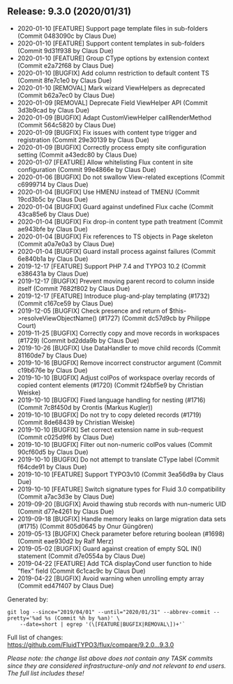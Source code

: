 ## Release: 9.3.0 (2020/01/31)

* 2020-01-10 [FEATURE] Support page template files in sub-folders (Commit 0483090c by Claus Due)
* 2020-01-10 [FEATURE] Support content templates in sub-folders (Commit 9d31f938 by Claus Due)
* 2020-01-10 [FEATURE] Group CType options by extension context (Commit e2a72f68 by Claus Due)
* 2020-01-10 [BUGFIX] Add column restriction to default content TS (Commit 8fe7c1e0 by Claus Due)
* 2020-01-10 [REMOVAL] Mark wizard ViewHelpers as deprecated (Commit b62a7ec0 by Claus Due)
* 2020-01-09 [REMOVAL] Deprecate Field ViewHelper API (Commit 3d3b9cad by Claus Due)
* 2020-01-09 [BUGFIX] Adapt CustomViewHelper callRenderMethod (Commit 564c5820 by Claus Due)
* 2020-01-09 [BUGFIX] Fix issues with content type trigger and registration (Commit 29e30139 by Claus Due)
* 2020-01-09 [BUGFIX] Correctly process empty site configuration setting (Commit a43edc80 by Claus Due)
* 2020-01-07 [FEATURE] Allow whitelisting Flux content in site configuration (Commit 99e4866e by Claus Due)
* 2020-01-06 [BUGFIX] Do not swallow View-related exceptions (Commit c6999714 by Claus Due)
* 2020-01-04 [BUGFIX] Use HMENU instead of TMENU (Commit 19cd3b5c by Claus Due)
* 2020-01-04 [BUGFIX] Guard against undefined Flux cache (Commit 43ca85e6 by Claus Due)
* 2020-01-04 [BUGFIX] Fix drop-in content type path treatment (Commit ae943bfe by Claus Due)
* 2020-01-04 [BUGFIX] Fix references to TS objects in Page skeleton (Commit a0a7e0a3 by Claus Due)
* 2020-01-04 [BUGFIX] Guard install process against failures (Commit 6e840b1a by Claus Due)
* 2019-12-17 [FEATURE] Support PHP 7.4 and TYPO3 10.2 (Commit e386431a by Claus Due)
* 2019-12-17 [BUGFIX] Prevent moving parent record to column inside itself (Commit 7682f802 by Claus Due)
* 2019-12-17 [FEATURE] Introduce plug-and-play templating (#1732) (Commit c167ce59 by Claus Due)
* 2019-12-05 [BUGFIX] Check presence and return of $this->resolveViewObjectName() (#1727) (Commit dc57d9cb by Philippe Court)
* 2019-11-25 [BUGFIX] Correctly copy and move records in workspaces (#1729) (Commit bd2dda9b by Claus Due)
* 2019-10-26 [BUGFIX] Use DataHandler to move child records (Commit 81160de7 by Claus Due)
* 2019-10-16 [BUGFIX] Remove incorrect constructor argument (Commit c19b676e by Claus Due)
* 2019-10-10 [BUGFIX] Adjust colPos of workspace overlay records of copied content elements (#1720) (Commit f24bf5e9 by Christian Weiske)
* 2019-10-10 [BUGFIX] Fixed language handling for nesting (#1716) (Commit 7c8f450d by Crontis (Markus Kugler))
* 2019-10-10 [BUGFIX] Do not try to copy deleted records (#1719) (Commit 8de68439 by Christian Weiske)
* 2019-10-10 [BUGFIX] Set correct extension name in sub-request (Commit c025d9f6 by Claus Due)
* 2019-10-10 [BUGFIX] Filter out non-numeric colPos values (Commit 90cf60d5 by Claus Due)
* 2019-10-10 [BUGFIX] Do not attempt to translate CType label (Commit f64cde91 by Claus Due)
* 2019-10-10 [FEATURE] Support TYPO3v10 (Commit 3ea56d9a by Claus Due)
* 2019-10-10 [FEATURE] Switch signature types for Fluid 3.0 compatibility (Commit a7ac3d3e by Claus Due)
* 2019-09-20 [BUGFIX] Avoid thawing stub records with nun-numeric UID (Commit d77e4261 by Claus Due)
* 2019-09-18 [BUGFIX] Handle memory leaks on large migration data sets (#1715) (Commit 805d0645 by Onur Güngören)
* 2019-05-13 [BUGFIX] Check parameter before returing boolean (#1698) (Commit eae930d2 by Ralf Merz)
* 2019-05-02 [BUGFIX] Guard against creation of empty SQL IN() statement (Commit d7e0554a by Claus Due)
* 2019-04-22 [FEATURE] Add TCA displayCond user function to hide "flex" field (Commit 6c1cac9c by Claus Due)
* 2019-04-22 [BUGFIX] Avoid warning when unrolling empty array (Commit ed47f407 by Claus Due)

Generated by:

```
git log --since="2019/04/01" --until="2020/01/31" --abbrev-commit --pretty='%ad %s (Commit %h by %an)' \
    --date=short | egrep '(\[FEATURE|BUGFIX|REMOVAL\])+'`
```

Full list of changes: https://github.com/FluidTYPO3/flux/compare/9.2.0...9.3.0

*Please note: the change list above does not contain any TASK commits since they are considered 
infrastructure-only and not relevant to end users. The full list includes these!*

